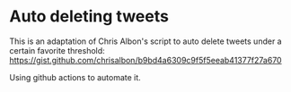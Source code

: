 # Auto deleting tweets
This is an adaptation of Chris Albon's script to auto delete tweets under a certain favorite threshold: https://gist.github.com/chrisalbon/b9bd4a6309c9f5f5eeab41377f27a670

Using github actions to automate it.